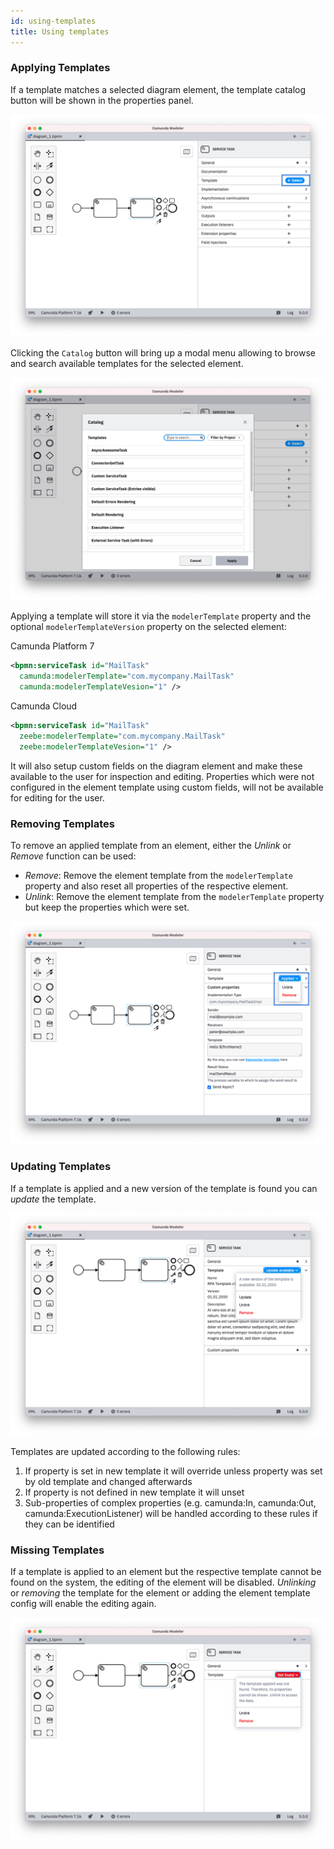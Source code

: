 ```yaml
---
id: using-templates
title: Using templates
---
```


### Applying Templates

If a template matches a selected diagram element, the template catalog button will be shown in the properties panel.

![Template Chooser](./img/chooser.png)

Clicking the `Catalog` button will bring up a modal menu allowing to browse and search available templates for the selected element.

![Modal Menu](./img/modal.png)

Applying a template will store it via the `modelerTemplate` property and the optional `modelerTemplateVersion` property on the selected element:

Camunda Platform 7

```xml
<bpmn:serviceTask id="MailTask"
  camunda:modelerTemplate="com.mycompany.MailTask"
  camunda:modelerTemplateVesion="1" />
```

Camunda Cloud

```xml
<bpmn:serviceTask id="MailTask"
  zeebe:modelerTemplate="com.mycompany.MailTask"
  zeebe:modelerTemplateVesion="1" />
```

It will also setup custom fields on the diagram element and make these available to the user for inspection and editing. Properties which were not configured in the element template using custom fields, will not be available for editing for the user.

### Removing Templates

To remove an applied template from an element, either the *Unlink* or *Remove* function can be used:

* *Remove*: Remove the element template from the `modelerTemplate` property and also reset all properties of the respective element.
* *Unlink*: Remove the element template from the `modelerTemplate` property but keep the properties which were set.

![Unlink or Remove](./img/unlink-remove.png)

### Updating Templates

If a template is applied and a new version of the template is found you can *update* the template.

![Update Template](./img/update-template.png)

Templates are updated according to the following rules:

1. If property is set in new template it will override unless property was set by old template and changed afterwards
2. If property is not defined in new template it will unset
3. Sub-properties of complex properties (e.g. camunda:In, camunda:Out, camunda:ExecutionListener) will be handled according to these rules if they can be identified

### Missing Templates

If a template is applied to an element but the respective template cannot be found on the system, the editing of the element will be disabled. *Unlinking* or *removing* the template for the element or adding the element template config will enable the editing again.

![Template not Found](./img/template-not-found.png)

